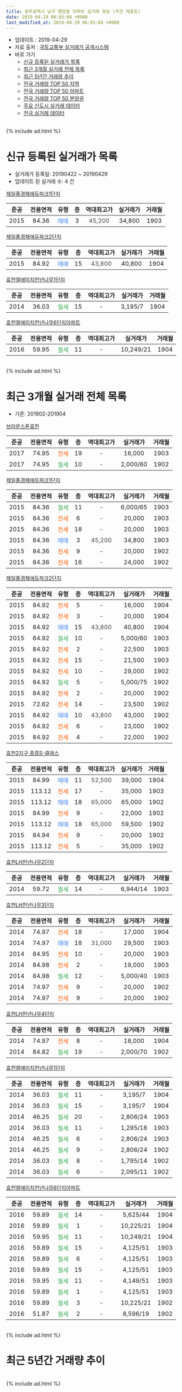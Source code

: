 ```yaml
---
title: 광주광역시 남구 행암동 아파트 실거래 정보 (주간 레포트)
date: 2019-04-29 06:03:04 +0900
last_modified_at: 2019-04-29 06:03:04 +0900
---
```


* 업데이트 : 2019-04-29
* 자료 출처 : [국토교통부 실거래가 공개시스템](http://rt.molit.go.kr)
* 바로 가기
    * [신규 등록된 실거래가 목록](#신규-등록된-실거래가-목록)
    * [최근 3개월 실거래 전체 목록](#최근-3개월-실거래-전체-목록)
    * [최근 5년간 거래량 추이](#최근-5년간-거래량-추이)
    * [전국 거래량 TOP 50 지역](https://inasie.github.io/apt-trade-info/최근-3개월-전국에서-가장-거래가-많이-발생한-지역)
    * [전국 거래량 TOP 50 아파트](https://inasie.github.io/apt-trade-info/최근-3개월-전국에서-가장-거래가-많이-발생한-아파트)
    * [전국 거래량 TOP 50 분양권](https://inasie.github.io/apt-trade-info/최근-3개월-전국에서-가장-거래가-많이-발생한-분양권)
    * [주요 신도시 실거래 데이터](https://inasie.github.io/apt-trade-info/주요-신도시)
    * [전국 실거래 데이터](https://inasie.github.io/apt-trade-info/전국)
<br>
{% include ad.html %}
<br>

# 신규 등록된 실거래가 목록
* 실거래가 등록일: 20190422 ~ 20190429
* 업데이트 된 실거래 수: 4 건


[제일풍경채에듀파크1단지](https://search.naver.com/search.naver?query=%EA%B4%91%EC%A3%BC%EA%B4%91%EC%97%AD%EC%8B%9C+%EB%82%A8%EA%B5%AC+%ED%96%89%EC%95%94%EB%8F%99+%EC%A0%9C%EC%9D%BC%ED%92%8D%EA%B2%BD%EC%B1%84%EC%97%90%EB%93%80%ED%8C%8C%ED%81%AC1%EB%8B%A8%EC%A7%80)

|준공|전용면적|유형|층|역대최고가|실거래가|거래월|
|:---:|:---:|:---:|:---:|:---:|:---:|:---:|
|2015|84.36|<span style="color:#4285f3">매매</span>|3|<span style="color:#444444">45,200</span>|34,800|1903|

[제일풍경채에듀파크2단지](https://search.naver.com/search.naver?query=%EA%B4%91%EC%A3%BC%EA%B4%91%EC%97%AD%EC%8B%9C+%EB%82%A8%EA%B5%AC+%ED%96%89%EC%95%94%EB%8F%99+%EC%A0%9C%EC%9D%BC%ED%92%8D%EA%B2%BD%EC%B1%84%EC%97%90%EB%93%80%ED%8C%8C%ED%81%AC2%EB%8B%A8%EC%A7%80)

|준공|전용면적|유형|층|역대최고가|실거래가|거래월|
|:---:|:---:|:---:|:---:|:---:|:---:|:---:|
|2015|84.92|<span style="color:#4285f3">매매</span>|15|<span style="color:#444444">43,800</span>|40,800|1904|

[효천엘에이치천년나무1단지](https://search.naver.com/search.naver?query=%EA%B4%91%EC%A3%BC%EA%B4%91%EC%97%AD%EC%8B%9C+%EB%82%A8%EA%B5%AC+%ED%96%89%EC%95%94%EB%8F%99+%ED%9A%A8%EC%B2%9C%EC%97%98%EC%97%90%EC%9D%B4%EC%B9%98%EC%B2%9C%EB%85%84%EB%82%98%EB%AC%B41%EB%8B%A8%EC%A7%80)

|준공|전용면적|유형|층|역대최고가|실거래가|거래월|
|:---:|:---:|:---:|:---:|:---:|:---:|:---:|
|2014|36.03|<span style="color:#34a853">월세</span>|15|<span style="color:#444444">-</span>|3,195/7|1904|

[효천엘에이치천년나무6단지아파트](https://search.naver.com/search.naver?query=%EA%B4%91%EC%A3%BC%EA%B4%91%EC%97%AD%EC%8B%9C+%EB%82%A8%EA%B5%AC+%ED%96%89%EC%95%94%EB%8F%99+%ED%9A%A8%EC%B2%9C%EC%97%98%EC%97%90%EC%9D%B4%EC%B9%98%EC%B2%9C%EB%85%84%EB%82%98%EB%AC%B46%EB%8B%A8%EC%A7%80%EC%95%84%ED%8C%8C%ED%8A%B8)

|준공|전용면적|유형|층|역대최고가|실거래가|거래월|
|:---:|:---:|:---:|:---:|:---:|:---:|:---:|
|2016|59.95|<span style="color:#34a853">월세</span>|11|<span style="color:#444444">-</span>|10,249/21|1904|


<br>
{% include ad.html %}
<br>

# 최근 3개월 실거래 전체 목록
* 기준: 201902-201904


[브라운스톤효천](https://search.naver.com/search.naver?query=%EA%B4%91%EC%A3%BC%EA%B4%91%EC%97%AD%EC%8B%9C+%EB%82%A8%EA%B5%AC+%ED%96%89%EC%95%94%EB%8F%99+%EB%B8%8C%EB%9D%BC%EC%9A%B4%EC%8A%A4%ED%86%A4%ED%9A%A8%EC%B2%9C)

|준공|전용면적|유형|층|역대최고가|실거래가|거래월|
|:---:|:---:|:---:|:---:|:---:|:---:|:---:|
|2017|74.95|<span style="color:#ff5a00">전세</span>|19|<span style="color:#444444">-</span>|16,000|1903|
|2017|74.95|<span style="color:#34a853">월세</span>|10|<span style="color:#444444">-</span>|2,000/60|1902|

[제일풍경채에듀파크1단지](https://search.naver.com/search.naver?query=%EA%B4%91%EC%A3%BC%EA%B4%91%EC%97%AD%EC%8B%9C+%EB%82%A8%EA%B5%AC+%ED%96%89%EC%95%94%EB%8F%99+%EC%A0%9C%EC%9D%BC%ED%92%8D%EA%B2%BD%EC%B1%84%EC%97%90%EB%93%80%ED%8C%8C%ED%81%AC1%EB%8B%A8%EC%A7%80)

|준공|전용면적|유형|층|역대최고가|실거래가|거래월|
|:---:|:---:|:---:|:---:|:---:|:---:|:---:|
|2015|84.36|<span style="color:#34a853">월세</span>|11|<span style="color:#444444">-</span>|6,000/65|1903|
|2015|84.36|<span style="color:#ff5a00">전세</span>|6|<span style="color:#444444">-</span>|20,000|1903|
|2015|84.36|<span style="color:#ff5a00">전세</span>|18|<span style="color:#444444">-</span>|20,000|1903|
|2015|84.36|<span style="color:#4285f3">매매</span>|3|<span style="color:#444444">45,200</span>|34,800|1903|
|2015|84.36|<span style="color:#ff5a00">전세</span>|9|<span style="color:#444444">-</span>|20,000|1902|
|2015|84.36|<span style="color:#ff5a00">전세</span>|16|<span style="color:#444444">-</span>|24,000|1902|

[제일풍경채에듀파크2단지](https://search.naver.com/search.naver?query=%EA%B4%91%EC%A3%BC%EA%B4%91%EC%97%AD%EC%8B%9C+%EB%82%A8%EA%B5%AC+%ED%96%89%EC%95%94%EB%8F%99+%EC%A0%9C%EC%9D%BC%ED%92%8D%EA%B2%BD%EC%B1%84%EC%97%90%EB%93%80%ED%8C%8C%ED%81%AC2%EB%8B%A8%EC%A7%80)

|준공|전용면적|유형|층|역대최고가|실거래가|거래월|
|:---:|:---:|:---:|:---:|:---:|:---:|:---:|
|2015|84.92|<span style="color:#ff5a00">전세</span>|5|<span style="color:#444444">-</span>|16,000|1904|
|2015|84.92|<span style="color:#ff5a00">전세</span>|3|<span style="color:#444444">-</span>|20,000|1904|
|2015|84.92|<span style="color:#4285f3">매매</span>|15|<span style="color:#444444">43,800</span>|40,800|1904|
|2015|84.92|<span style="color:#34a853">월세</span>|10|<span style="color:#444444">-</span>|5,000/60|1903|
|2015|84.92|<span style="color:#ff5a00">전세</span>|2|<span style="color:#444444">-</span>|22,500|1903|
|2015|84.92|<span style="color:#ff5a00">전세</span>|15|<span style="color:#444444">-</span>|21,500|1903|
|2015|84.92|<span style="color:#ff5a00">전세</span>|10|<span style="color:#444444">-</span>|29,000|1902|
|2015|84.92|<span style="color:#34a853">월세</span>|5|<span style="color:#444444">-</span>|5,000/75|1902|
|2015|84.92|<span style="color:#ff5a00">전세</span>|2|<span style="color:#444444">-</span>|20,000|1902|
|2015|72.62|<span style="color:#ff5a00">전세</span>|14|<span style="color:#444444">-</span>|23,500|1902|
|2015|84.92|<span style="color:#4285f3">매매</span>|10|<span style="color:#444444">43,800</span>|43,000|1902|
|2015|84.92|<span style="color:#ff5a00">전세</span>|6|<span style="color:#444444">-</span>|23,000|1902|
|2015|84.92|<span style="color:#ff5a00">전세</span>|4|<span style="color:#444444">-</span>|22,000|1902|

[효천2지구 중흥S-클래스](https://search.naver.com/search.naver?query=%EA%B4%91%EC%A3%BC%EA%B4%91%EC%97%AD%EC%8B%9C+%EB%82%A8%EA%B5%AC+%ED%96%89%EC%95%94%EB%8F%99+%ED%9A%A8%EC%B2%9C2%EC%A7%80%EA%B5%AC+%EC%A4%91%ED%9D%A5S-%ED%81%B4%EB%9E%98%EC%8A%A4)

|준공|전용면적|유형|층|역대최고가|실거래가|거래월|
|:---:|:---:|:---:|:---:|:---:|:---:|:---:|
|2015|84.99|<span style="color:#4285f3">매매</span>|11|<span style="color:#444444">52,500</span>|39,000|1904|
|2015|113.12|<span style="color:#ff5a00">전세</span>|17|<span style="color:#444444">-</span>|35,000|1903|
|2015|113.12|<span style="color:#4285f3">매매</span>|18|<span style="color:#444444">65,000</span>|65,000|1902|
|2015|84.99|<span style="color:#ff5a00">전세</span>|9|<span style="color:#444444">-</span>|22,000|1902|
|2015|113.12|<span style="color:#4285f3">매매</span>|18|<span style="color:#444444">65,000</span>|59,500|1902|
|2015|84.94|<span style="color:#ff5a00">전세</span>|9|<span style="color:#444444">-</span>|20,000|1902|
|2015|113.12|<span style="color:#ff5a00">전세</span>|5|<span style="color:#444444">-</span>|35,000|1902|

[효천LH천년나무2단지](https://search.naver.com/search.naver?query=%EA%B4%91%EC%A3%BC%EA%B4%91%EC%97%AD%EC%8B%9C+%EB%82%A8%EA%B5%AC+%ED%96%89%EC%95%94%EB%8F%99+%ED%9A%A8%EC%B2%9CLH%EC%B2%9C%EB%85%84%EB%82%98%EB%AC%B42%EB%8B%A8%EC%A7%80)

|준공|전용면적|유형|층|역대최고가|실거래가|거래월|
|:---:|:---:|:---:|:---:|:---:|:---:|:---:|
|2014|59.72|<span style="color:#34a853">월세</span>|14|<span style="color:#444444">-</span>|6,944/14|1903|

[효천LH천년나무3단지](https://search.naver.com/search.naver?query=%EA%B4%91%EC%A3%BC%EA%B4%91%EC%97%AD%EC%8B%9C+%EB%82%A8%EA%B5%AC+%ED%96%89%EC%95%94%EB%8F%99+%ED%9A%A8%EC%B2%9CLH%EC%B2%9C%EB%85%84%EB%82%98%EB%AC%B43%EB%8B%A8%EC%A7%80)

|준공|전용면적|유형|층|역대최고가|실거래가|거래월|
|:---:|:---:|:---:|:---:|:---:|:---:|:---:|
|2014|74.97|<span style="color:#ff5a00">전세</span>|18|<span style="color:#444444">-</span>|17,000|1904|
|2014|74.97|<span style="color:#4285f3">매매</span>|18|<span style="color:#444444">31,000</span>|29,500|1903|
|2014|84.95|<span style="color:#ff5a00">전세</span>|10|<span style="color:#444444">-</span>|20,000|1903|
|2014|84.98|<span style="color:#ff5a00">전세</span>|2|<span style="color:#444444">-</span>|19,000|1903|
|2014|84.98|<span style="color:#34a853">월세</span>|12|<span style="color:#444444">-</span>|5,000/40|1903|
|2014|74.97|<span style="color:#ff5a00">전세</span>|9|<span style="color:#444444">-</span>|20,000|1902|
|2014|74.97|<span style="color:#ff5a00">전세</span>|9|<span style="color:#444444">-</span>|20,000|1902|

[효천LH천년나무4단지](https://search.naver.com/search.naver?query=%EA%B4%91%EC%A3%BC%EA%B4%91%EC%97%AD%EC%8B%9C+%EB%82%A8%EA%B5%AC+%ED%96%89%EC%95%94%EB%8F%99+%ED%9A%A8%EC%B2%9CLH%EC%B2%9C%EB%85%84%EB%82%98%EB%AC%B44%EB%8B%A8%EC%A7%80)

|준공|전용면적|유형|층|역대최고가|실거래가|거래월|
|:---:|:---:|:---:|:---:|:---:|:---:|:---:|
|2014|74.97|<span style="color:#ff5a00">전세</span>|8|<span style="color:#444444">-</span>|18,000|1904|
|2014|84.82|<span style="color:#34a853">월세</span>|19|<span style="color:#444444">-</span>|2,000/70|1902|

[효천엘에이치천년나무1단지](https://search.naver.com/search.naver?query=%EA%B4%91%EC%A3%BC%EA%B4%91%EC%97%AD%EC%8B%9C+%EB%82%A8%EA%B5%AC+%ED%96%89%EC%95%94%EB%8F%99+%ED%9A%A8%EC%B2%9C%EC%97%98%EC%97%90%EC%9D%B4%EC%B9%98%EC%B2%9C%EB%85%84%EB%82%98%EB%AC%B41%EB%8B%A8%EC%A7%80)

|준공|전용면적|유형|층|역대최고가|실거래가|거래월|
|:---:|:---:|:---:|:---:|:---:|:---:|:---:|
|2014|36.03|<span style="color:#34a853">월세</span>|11|<span style="color:#444444">-</span>|3,195/7|1904|
|2014|36.03|<span style="color:#34a853">월세</span>|15|<span style="color:#444444">-</span>|3,195/7|1904|
|2014|46.25|<span style="color:#34a853">월세</span>|20|<span style="color:#444444">-</span>|2,806/24|1903|
|2014|36.03|<span style="color:#34a853">월세</span>|11|<span style="color:#444444">-</span>|1,295/16|1903|
|2014|46.25|<span style="color:#34a853">월세</span>|6|<span style="color:#444444">-</span>|2,806/24|1903|
|2014|46.25|<span style="color:#34a853">월세</span>|9|<span style="color:#444444">-</span>|2,806/24|1902|
|2014|36.03|<span style="color:#34a853">월세</span>|8|<span style="color:#444444">-</span>|1,795/14|1902|
|2014|36.03|<span style="color:#34a853">월세</span>|6|<span style="color:#444444">-</span>|2,095/11|1902|


<script async src="//pagead2.googlesyndication.com/pagead/js/adsbygoogle.js"></script>
<!-- 기본 -->
<ins class="adsbygoogle"
     style="display:block"
     data-ad-client="ca-pub-2446590836940007"
     data-ad-slot="1659523306"
     data-ad-format="auto"
     data-full-width-responsive="true"></ins>
<script>
(adsbygoogle = window.adsbygoogle || []).push({});
</script>


[효천엘에이치천년나무6단지아파트](https://search.naver.com/search.naver?query=%EA%B4%91%EC%A3%BC%EA%B4%91%EC%97%AD%EC%8B%9C+%EB%82%A8%EA%B5%AC+%ED%96%89%EC%95%94%EB%8F%99+%ED%9A%A8%EC%B2%9C%EC%97%98%EC%97%90%EC%9D%B4%EC%B9%98%EC%B2%9C%EB%85%84%EB%82%98%EB%AC%B46%EB%8B%A8%EC%A7%80%EC%95%84%ED%8C%8C%ED%8A%B8)

|준공|전용면적|유형|층|역대최고가|실거래가|거래월|
|:---:|:---:|:---:|:---:|:---:|:---:|:---:|
|2016|59.89|<span style="color:#34a853">월세</span>|14|<span style="color:#444444">-</span>|5,625/44|1904|
|2016|59.89|<span style="color:#34a853">월세</span>|1|<span style="color:#444444">-</span>|10,225/21|1904|
|2016|59.95|<span style="color:#34a853">월세</span>|11|<span style="color:#444444">-</span>|10,249/21|1904|
|2016|59.89|<span style="color:#34a853">월세</span>|15|<span style="color:#444444">-</span>|4,125/51|1903|
|2016|59.89|<span style="color:#34a853">월세</span>|6|<span style="color:#444444">-</span>|4,125/51|1903|
|2016|59.89|<span style="color:#34a853">월세</span>|15|<span style="color:#444444">-</span>|4,125/51|1903|
|2016|59.95|<span style="color:#34a853">월세</span>|11|<span style="color:#444444">-</span>|4,149/51|1903|
|2016|59.89|<span style="color:#34a853">월세</span>|1|<span style="color:#444444">-</span>|4,125/51|1903|
|2016|59.89|<span style="color:#34a853">월세</span>|3|<span style="color:#444444">-</span>|10,225/21|1902|
|2016|51.87|<span style="color:#34a853">월세</span>|2|<span style="color:#444444">-</span>|8,596/19|1902|


<br>
{% include ad.html %}
<br>

# 최근 5년간 거래량 추이


<div style="width:100%;">
    <canvas id="deal_progress" height="200"></canvas>
</div>

<script>
new Chart(document.getElementById("deal_progress"), {
    type: 'line',
    data: {
        labels: ['201404','201405','201406','201407','201408','201409','201410','201411','201412','201501','201502','201503','201504','201505','201506','201507','201508','201509','201510','201511','201512','201601','201602','201603','201604','201605','201606','201607','201608','201609','201610','201611','201612','201701','201702','201703','201704','201705','201706','201707','201708','201709','201710','201711','201712','201801','201802','201803','201804','201805','201806','201807','201808','201809','201810','201811','201812','201901','201902','201903','201904'],
        datasets: [{
            label: '매매',
            pointRadius: 1,
            data: [0, 3, 34, 26, 27, 16, 14, 3, 2, 1, 3, 4, 6, 3, 6, 33, 32, 43, 23, 4, 4, 3, 5, 2, 3, 1, 8, 7, 5, 8, 9, 9, 5, 5, 10, 14, 12, 12, 11, 16, 15, 13, 16, 23, 28, 20, 24, 21, 7, 12, 19, 15, 37, 52, 11, 8, 9, 5, 3, 2, 2],
            borderColor: "rgba(255, 201, 14, 1)",
            backgroundColor: "rgba(255, 201, 14, 0.5)",
            fill: false,
            lineTension: 0
        },{
            label: '전월세',
            pointRadius: 1,
            data: [4, 5, 13, 33, 18, 16, 18, 13, 7, 7, 18, 15, 9, 19, 15, 24, 28, 9, 13, 6, 4, 2, 5, 7, 6, 36, 40, 11, 24, 13, 11, 12, 57, 23, 13, 15, 12, 10, 21, 47, 38, 40, 27, 27, 30, 19, 17, 6, 8, 8, 46, 67, 43, 59, 20, 25, 73, 36, 20, 20, 9],
            borderColor: "rgba(0, 141, 185, 1)",
            backgroundColor: "rgba(0, 141, 185, 0.5)",
            fill: false,
            lineTension: 0
        }
        ]
    },
    options: {
        responsive: true,
        title: {
            display: false
        },
        tooltips: {
            mode: 'index',
            intersect: false
        },
        hover: {
            mode: 'nearest',
            intersect: true
        },
        scales: {
            xAxes: [{
                display: true,
                scaleLabel: {
                    display: true,
                    labelString: '년/월'
                }
            }],
            yAxes: [{
                display: true,
                ticks: {
                    suggestedMin: 0,
                },
                scaleLabel: {
                    display: true,
                    labelString: '실거래 수'
                }
            }]
        }
    }
});

</script>


<br>
{% include ad.html %}
<br>

